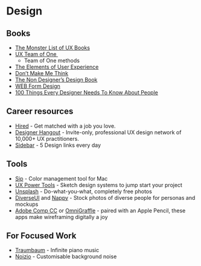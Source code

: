 # Design

## Books
* [The Monster List of UX Books][1]
* [UX Team of One ][2]
  * Team of One methods
* [The Elements of User Experience][3]
* [Don’t Make Me Think][4]
* [The Non Designer’s Design Book][5]
* [WEB Form Design][6]
* [100 Things Every Designer Needs To Know About People][7]

## Career resources
- [Hired][8] - Get matched with a job you love.
- [Designer Hangout][9] - Invite-only, professional UX design network of 10,000+ UX practitioners.
- [Sidebar][10] - 5 Design links every day

## Tools
- [Sip][11] - Color management tool for Mac
- [UX Power Tools][12] - Sketch design systems to jump start your project
- [Unsplash][13] - Do-what-you-what, completely free photos
- [DiverseUI][14] and [Nappy][15] - Stock photos of diverse people for personas and mockups
- [Adobe Comp CC][16] or [OmniGraffle][17] - paired with an Apple Pencil, these apps make wireframing digitally a joy

## For Focused Work
- [Traumbaum][18] - Infinite piano music
- [Noizio][19] - Customisable background noise

[1]:	http://leovogel.com/links/t
[2]:	https://amzn.to/2EaQZvZ
[3]:	https://amzn.to/2GKURJK
[4]:	https://amzn.to/2IjFwwD
[5]:	https://amzn.to/2GFfcAb
[6]:	https://amzn.to/2JdksJK
[7]:	https://amzn.to/2H2mBap%E2%80%98
[8]:	http://leovogel.com/links/i
[9]:	http://leovogel.com/links/h
[10]:	Sidebar.io
[11]:	http://leovogel.com/links/g
[12]:	http://leovogel.com/links/f
[13]:	http://leovogel.com/links/e
[14]:	http://leovogel.com/links/d
[15]:	http://leovogel.com/links/c
[16]:	http://leovogel.com/links/a
[17]:	http://leovogel.com/links/b
[18]:	https://t.umblr.com/redirect?z=https://itunes.apple.com/jp/app/traumbaum/id1151308717?mt=12&t=ODU2MzRmZWVlMWMwZmYzMmQzZTZjODI5N2VmYjgyZGYzNzQ0ZDRkNyw3WHJjWmVoTA==&b=t:ERdXeq9EZDGQ4x5aXJDC7Q&p=http://traumbaum.tumblr.com/post/57687679994/traumbaum-for-mac&m=1
[19]:	http://noiz.io/